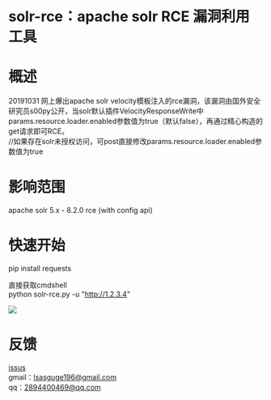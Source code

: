 solr-rce：apache solr RCE 漏洞利用工具
==

# 概述

20191031 网上爆出apache solr velocity模板注入的rce漏洞，该漏洞由国外安全研究员s00py公开，当solr默认插件VelocityResponseWrite中params.resource.loader.enabled参数值为true（默认false），再通过精心构造的get请求即可RCE。
<br/>
//如果存在solr未授权访问，可post直接修改params.resource.loader.enabled参数值为true


# 影响范围

apache solr 5.x - 8.2.0 rce (with config api)

# 快速开始

pip install requests

直接获取cmdshell
<br/>
python solr-rce.py -u "http://1.2.3.4"

![](https://github.com/theLSA/solr-rce/raw/master/solrce00.png)

# 反馈

[issus](https://github.com/theLSA/solr-rce/issues)
<br/>
gmail：lsasguge196@gmail.com
<br/>
qq：2894400469@qq.com



